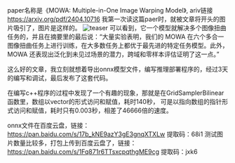 paper名称是《MOWA: Multiple-in-One Image Warping Model》, ariv链接 https://arxiv.org/pdf/2404.10716
我第一次读这篇paer时，就被文章将开头的图片吸引了，图片是这样的。
![teaser](https://github.com/hpc203/MOWA-onnxrun/assets/28389623/5b5a8186-df0e-4ffe-bba2-b06eeccde5df)
可以看到，它一个模型就解决多个图像扭曲任务的，并且在摘要里的最后说：“大量实验表明，我们的 MOWA 在六个多合一图像扭曲任务上进行训练，在大多数任务上都优于最先进的特定任务模型。此外，MOWA 还表现出泛化到未见过场景的潜力，跨域和零样本评估证明了这一点。”


这么好的文章，我立刻就想着导出onnx模型文件，编写推理部署程序的，经过3天的编写和调试，最后发布了这套代码。


在编写c++程序的过程中发现了一个有趣的现象，那就是在GridSamplerBilinear函数里，数组以vector的形式访问和赋值，耗时140秒，
可是以指向数组的指针形式访问和赋值，耗时只有0.003秒，相差了46666倍的速度。


onnx文件在百度云盘，链接：https://pan.baidu.com/s/17b_kNE9azY3gE3gnqXTXLw 
提取码：68i1
测试图片数量比较多，打包上传到百度云盘了，链接：https://pan.baidu.com/s/1Fq871r6TTsxcpqthgME9cg 
提取码：jxk6
